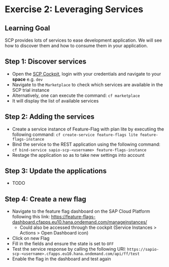 # Exercise 2: Leveraging Services

## Learning Goal
SCP provides lots of services to ease development application. We will see how to discover them and how to consume them in your application.

## Step 1: Discover services
- Open the [SCP Cockpit](https://cockpit.hanatrial.ondemand.com/#/home/welcome), login with your credentials and navigate to your **space** e.g. `dev`
- Navigate to the `Marketplace` to check which services are available in the SCP trial instance
- Alternatively, one can execute the command: `cf marketplace`
- It will display the list of available services

## Step 2: Adding the services
- Create a service instance of Feature-Flag with plan lite by executiing the following command: `cf create-service feature-flags lite feature-flags-instance`
- Bind the service to the REST application using the following command: `cf bind-service sapio-scp-<username> feature-flags-instance`
- Restage the application so as to take new settings into account

## Step 3: Update the applications
- TODO

## Step 4: Create a new flag
- Navigate to the feature flag dashboard on the SAP Cloud Platform following this link: [ https://feature-flags-dashboard.cfapps.eu10.hana.ondemand.com/manageinstances/<instance-id>](https://feature-flags-dashboard.cfapps.eu10.hana.ondemand.com/manageinstances/<instance-id>)
    - Could also be accessed through the cockpit (Service Instances > Actions > Open Dashboard icon)
- Click on new Flag
- Fill in the fields and ensure the state is set to `OFF`
- Test the service response by calling the following URI: `https://sapio-scp-<username>.cfapps.eu10.hana.ondemand.com/api/ff/test`
- Enable the flag in the dashboard and test again


